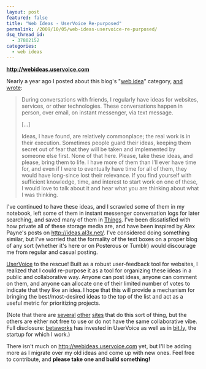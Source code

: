 ```yaml
---
layout: post
featured: false
title: "Web Ideas - UserVoice Re-purposed"
permalink: /2009/10/05/web-ideas-uservoice-re-purposed/
dsq_thread_id:
  - 37802152
categories:
  - web ideas
---
```

**<http://webideas.uservoice.com>**

Nearly a year ago I posted about this blog's "[web idea][1]" category, [and wrote][2]:

> During conversations with friends, I regularly have ideas for websites, services, or other technologies. These conversations happen in person, over email, on instant messenger, via text message.
> 
> [...]
> 
> Ideas, I have found, are relatively commonplace; the real work is in their execution. Sometimes people guard their ideas, keeping them secret out of fear that they will be taken and implemented by someone else first. None of that here. Please, take these ideas, and please, bring them to life. I have more of them than I’ll ever have time for, and even if I were to eventually have time for all of them, they would have long-since lost their relevance. If you find yourself with sufficient knowledge, time, and interest to start work on one of these, I would love to talk about it and hear what you are thinking about what I was thinking.

I've continued to have these ideas, and I scrawled some of them in my notebook, left some of them in instant messenger conversation logs for later searching, and saved many of them in [Things][3]. I've been dissatisfied with how private all of these storage media are, and have been inspired by Alex Payne's posts on <http://ideas.al3x.net/>. I've considered doing something similar, but I've worried that the formality of the text boxes on a proper blog of any sort (whether it's here or on Posterous or Tumblr) would discourage me from regular and casual posting.

[UserVoice][4] to the rescue! Built as a robust user-feedback tool for websites, I realized that I could re-purpose it as a tool for organizing these ideas in a public and collaborative way. Anyone can post ideas, anyone can comment on them, and anyone can allocate one of their limited number of votes to indicate that they like an idea. I hope that this will provide a mechanism for bringing the best/most-desired ideas to the top of the list and act as a useful metric for prioritizing projects.

(Note that there are [several][5] [other][6] [sites][7] that do this sort of thing, but the others are either not free to use or do not have the same collaborative vibe. Full disclosure: [betaworks][8] has invested in UserVoice as well as in [bit.ly][9], the startup for which I work.)

There isn't much on <http://webideas.uservoice.com> yet, but I'll be adding more as I migrate over my old ideas and come up with new ones. Feel free to contribute, and **please take one and build something!**

 [1]: /category/web-ideas/
 [2]: /2008/10/25/web-idea-introduction/
 [3]: http://culturedcode.com/things/
 [4]: http://uservoice.com/
 [5]: http://www.kindlingapp.com/
 [6]: http://getsatisfaction.com/
 [7]: http://www.ideacv.com/
 [8]: http://betaworks.com/
 [9]: http://bit.ly/
